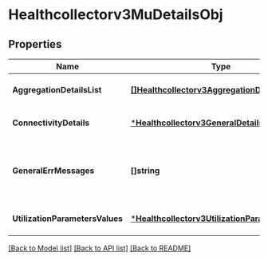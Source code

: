 # Healthcollectorv3MuDetailsObj

## Properties
Name | Type | Description | Notes
------------ | ------------- | ------------- | -------------
**AggregationDetailsList** | [**[]Healthcollectorv3AggregationDetailsObject**](healthcollectorv3AggregationDetailsObject.md) | Aggregation details. | [optional] [default to null]
**ConnectivityDetails** | [***Healthcollectorv3GeneralDetailsObject**](healthcollectorv3GeneralDetailsObject.md) |  | [optional] [default to null]
**GeneralErrMessages** | **[]string** | Additional messages and details about managed units. | [optional] [default to null]
**UtilizationParametersValues** | [***Healthcollectorv3UtilizationParameterObject**](healthcollectorv3UtilizationParameterObject.md) |  | [optional] [default to null]

[[Back to Model list]](../README.md#documentation-for-models) [[Back to API list]](../README.md#documentation-for-api-endpoints) [[Back to README]](../README.md)

